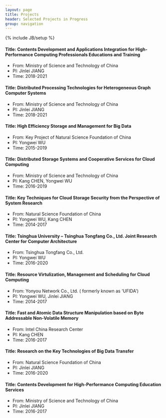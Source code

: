 ```yaml
---
layout: page
title: Projects
header: Selected Projects in Progress
group: navigation
---
```

{% include JB/setup %}

#### Title: Contents Development and Applications Integration for High-Performance Computing Professionals Educations and Training
* From: Ministry of Science and Technology of China 
* PI: Jinlei JIANG
* Time: 2018-2021

#### Title: Distributed Processing Technologies for Heterogeneous Graph Computer Systems
* From: Ministry of Science and Technology of China
* PI: Jinlei JIANG
* Time: 2018-2021

#### Title: High Efficiency Storage and Management for Big Data
* From: Key Project of Natural Science Foundation of China
* PI: Yongwei WU
* Time: 2015-2019

#### Title: Distributed Storage Systems and Cooperative Services for Cloud Computing
* From: Ministry of Science and Technology of China
* PI: Kang CHEN, Yongwei WU
* Time: 2016-2019

#### Title: Key Techniques for Cloud Storage Security from the Perspective of System Research
* From: Natural Science Foundation of China
* PI: Yongwei WU, Kang CHEN
* Time: 2014-2017

#### Title: Tsinghua University – Tsinghua Tongfang Co., Ltd. Joint Research Center for Computer Architecture
* From: Tsinghua Tongfang Co., Ltd.
* PI: Yongwei WU
* Time: 2016-2020

#### Title: Resource Virtulization, Management and Scheduling for Cloud Computing
* From: Yonyou Network Co., Ltd. ( formerly known as 'UFIDA')
* PI: Yongwei WU, Jinlei JIANG
* Time: 2014-2017

#### Title: Fast and Atomic Data Structure Manipulation based on Byte Addressable Non-Volatile Memory
* From: Intel China Research Center
* PI: Kang CHEN
* Time: 2016-2017

#### Title: Research on the Key Technologies of Big Data Transfer
* From: Natural Science Foundation of China
* PI: Jinlei JIANG
* Time: 2016-2020

#### Title: Contents Development for High-Performance Computing Education Services
* From: Ministry of Science and Technology of China
* PI: Jinlei JIANG
* Time: 2016-2017


